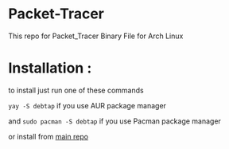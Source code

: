 # Packet-Tracer

This repo for Packet_Tracer Binary File for Arch Linux

# Installation : 

to install just run one of these commands

`yay -S debtap`  if you use AUR package manager

and `sudo pacman -S debtap` if you use Pacman package manager


or install from  [main repo](https://aur.archlinux.org/packages/debtap)
